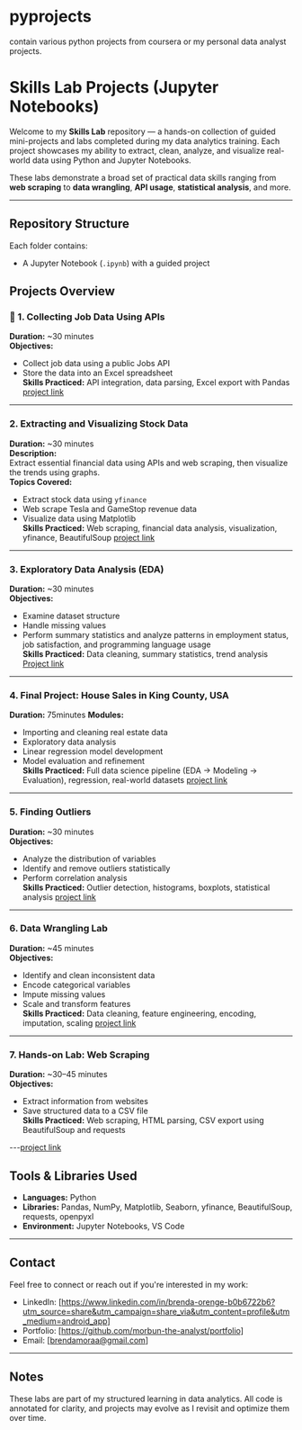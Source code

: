 # pyprojects
contain various python projects from coursera or my personal data analyst projects.
#  Skills Lab Projects (Jupyter Notebooks)

Welcome to my **Skills Lab** repository — a hands-on collection of guided mini-projects and labs completed during my data analytics training. Each project showcases my ability to extract, clean, analyze, and visualize real-world data using Python and Jupyter Notebooks.

These labs demonstrate a broad set of practical data skills ranging from **web scraping** to **data wrangling**, **API usage**, **statistical analysis**, and more.

---

##  Repository Structure

Each folder contains:
- A Jupyter Notebook (`.ipynb`) with a guided project

##  Projects Overview

### 📄 1. Collecting Job Data Using APIs
**Duration:** ~30 minutes  
**Objectives:**  
- Collect job data using a public Jobs API  
- Store the data into an Excel spreadsheet  
**Skills Practiced:** API integration, data parsing, Excel export with Pandas
  [project link](https://github.com/morbun-the-analyst/pyprojects/blob/main/Collecting_job_data_using_APIs-Lab.ipynb)
---

### 2. Extracting and Visualizing Stock Data
**Duration:** ~30 minutes  
**Description:**  
Extract essential financial data using APIs and web scraping, then visualize the trends using graphs.  
**Topics Covered:**  
- Extract stock data using `yfinance`  
- Web scrape Tesla and GameStop revenue data  
- Visualize data using Matplotlib  
**Skills Practiced:** Web scraping, financial data analysis, visualization, yfinance, BeautifulSoup
[project link](https://github.com/morbun-the-analyst/pyprojects/blob/main/Final%20Assignment.ipynb)
---

### 3. Exploratory Data Analysis (EDA)
**Duration:** ~30 minutes  
**Objectives:**  
- Examine dataset structure  
- Handle missing values  
- Perform summary statistics and analyze patterns in employment status, job satisfaction, and programming language usage  
**Skills Practiced:** Data cleaning, summary statistics, trend analysis
[Project link](https://github.com/morbun-the-analyst/pyprojects/blob/main/Hands-on%20Lab%20Exploratory%20Data%20Analysis.ipynb)
---

### 4. Final Project: House Sales in King County, USA
**Duration:** 75minutes
**Modules:**  
- Importing and cleaning real estate data  
- Exploratory data analysis  
- Linear regression model development  
- Model evaluation and refinement  
**Skills Practiced:** Full data science pipeline (EDA → Modeling → Evaluation), regression, real-world datasets
[project link](https://github.com/morbun-the-analyst/pyprojects/blob/main/House_Sales_in_King_Count_USA%20(1).ipynb)
---

### 5. Finding Outliers
**Duration:** ~30 minutes  
**Objectives:**  
- Analyze the distribution of variables  
- Identify and remove outliers statistically  
- Perform correlation analysis  
**Skills Practiced:** Outlier detection, histograms, boxplots, statistical analysis
[project link](https://github.com/morbun-the-analyst/pyprojects/blob/main/Lab%2012%20Finding%20Outliers.ipynb)
---

### 6. Data Wrangling Lab
**Duration:** ~45 minutes  
**Objectives:**  
- Identify and clean inconsistent data  
- Encode categorical variables  
- Impute missing values  
- Scale and transform features  
**Skills Practiced:** Data cleaning, feature engineering, encoding, imputation, scaling
  [project link](https://github.com/morbun-the-analyst/pyprojects/blob/main/M2DataWrangling-lab-v2.ipynb)
---

### 7. Hands-on Lab: Web Scraping
**Duration:** ~30–45 minutes  
**Objectives:**  
- Extract information from websites  
- Save structured data to a CSV file  
**Skills Practiced:** Web scraping, HTML parsing, CSV export using BeautifulSoup and requests

---[project link](https://github.com/morbun-the-analyst/pyprojects/blob/main/Web-Scraping-Lab.ipynb)

## Tools & Libraries Used

- **Languages:** Python
- **Libraries:** Pandas, NumPy, Matplotlib, Seaborn, yfinance, BeautifulSoup, requests, openpyxl
- **Environment:** Jupyter Notebooks, VS Code

---

## Contact

Feel free to connect or reach out if you're interested in my work:

- LinkedIn: [https://www.linkedin.com/in/brenda-orenge-b0b6722b6?utm_source=share&utm_campaign=share_via&utm_content=profile&utm_medium=android_app]
- Portfolio: [https://github.com/morbun-the-analyst/portfolio]
- Email: [brendamoraa@gmail.com]

---

## Notes

These labs are part of my structured learning in data analytics. All code is annotated for clarity, and projects may evolve as I revisit and optimize them over time.
